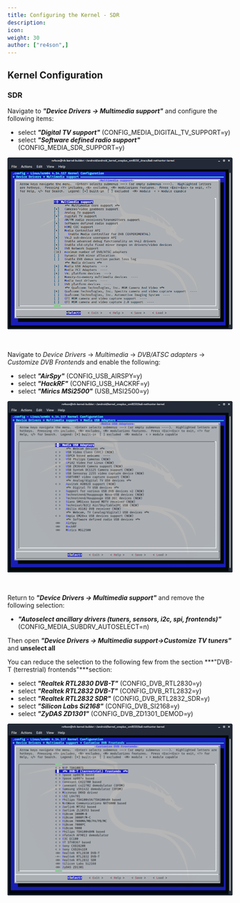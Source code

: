 ```yaml
---
title: Configuring the Kernel - SDR
description:
icon:
weight: 30
author: ["re4son",]
---
```


## Kernel Configuration

### SDR

Navigate to ***"Device Drivers -> Multimedia support"*** and configure the following items:

- select ***"Digital TV support"***
  (CONFIG_MEDIA_DIGITAL_TV_SUPPORT=y)
- select ***"Software defined radio support"***
  (CONFIG_MEDIA_SDR_SUPPORT=y)

![](nh-kernel-260-sdr1.png)

&nbsp;

Navigate to _Device Drivers_ -> _Multimedia_ -> _DVB/ATSC adapters_ -> _Customize DVB Frontends_ and enable the following:

- select ***"AirSpy"***
  (CONFIG_USB_AIRSPY=y)
- select ***"HackRF"***
  (CONFIG_USB_HACKRF=y)
- select ***"Mirics MSi2500"***
  (USB_MSI2500=y)

![](nh-kernel-270-sdr2.png)

&nbsp;

Return to ***"Device Drivers -> Multimedia support"*** and remove the following selection:

- ***"Autoselect ancillary drivers (tuners, sensors, i2c, spi, frontends)"***
  (CONFIG_MEDIA_SUBDRV_AUTOSELECT=n)

Then open ***"Device Drivers -> Multimedia support->Customize TV tuners"*** and **unselect all**

You can reduce the selection to the following few from the section ***"DVB-T (terrestrial) frontends"***section:

- select ***"Realtek RTL2830 DVB-T"***
  (CONFIG_DVB_RTL2830=y)
- select ***"Realtek RTL2832 DVB-T"***
  (CONFIG_DVB_RTL2832=y)
- select ***"Realtek RTL2832 SDR"***
  (CONFIG_DVB_RTL2832_SDR=y)
- select ***"Silicon Labs Si2168"***
  (CONFIG_DVB_SI2168=y)
- select ***"ZyDAS ZD1301"***
  (CONFIG_DVB_ZD1301_DEMOD=y)

![](nh-kernel-280-sdr3.png)
